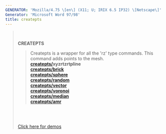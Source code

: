 ```yaml
---
GENERATOR: 'Mozilla/4.75 \[en\] (X11; U; IRIX 6.5 IP32) \[Netscape\]'
Generator: 'Microsoft Word 97/98'
title: createpts
---
```


>  
>
> **CREATEPTS**
>
> > Createpts is a wrapper for all the 'rz' type commands. This command
> > adds points to the mesh.\
> > **[createpts/](CRTPTSRZ.html)xyzrtzrtpline**\
> > **[createpts/brick](CRTPTBRICK.html)**\
> > **[createpts/sphere](cresphere.html)**\
> > **[createpts/random](CRTPTRZRAN.html)**\
> > **[createpts/vector](CRTPTRZV_LG.html)**\
> > **[createpts/voronoi](createpts_voronoi.html)**\
> > **[createpts/median](createpts_median.html)**\
> > **[createpts/amr](CREATEPTSAMR.html)**
>
> \
>  
>
> [Click here for demos](demos/createpts/test/html/main_createpts.html)
